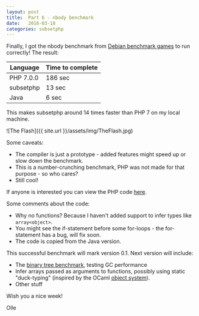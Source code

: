 ```yaml
---
layout: post
title:  Part 6 - nbody benchmark
date:   2016-03-18
categories: subsetphp
---
```


Finally, I got the nbody benchmark from [Debian benchmark games](http://benchmarksgame.alioth.debian.org/u64q/nbody-description.html#nbody) to run correctly! The result:

| Language | Time to complete |
|----------|------------------|
| PHP 7.0.0 | 186 sec |
| subsetphp | 13 sec |
| Java | 6 sec |

This makes subsetphp around 14 times faster than PHP 7 on my local machine.

![The Flash]({{ site.url }}/assets/img/TheFlash.jpg)

Some caveats:

* The compiler is just a prototype - added features might speed up or slow down the benchmark.
* This is a number-crunching benchmark, PHP was not made for that purpose - so who cares?
* Still cool!

If anyone is interested you can view the PHP code [here](https://github.com/olleharstedt/subsetphp/blob/master/benchmarks/nbody.php).

Some comments about the code:

* Why no functions? Because I haven't added support to infer types like `array<object>`.
* You might see the if-statement before some for-loops - the for-statement has a bug, will fix soon.
* The code is copied from the Java version.

This successful benchmark will mark version 0.1. Next version will include:

* The [binary tree benchmark](http://benchmarksgame.alioth.debian.org/u64q/binarytrees-description.html#binarytrees), testing GC performance
* Infer arrays passed as arguments to functions, possibly using static "duck-typing" (inspired by the OCaml [object system](https://realworldocaml.org/v1/en/html/objects.html)).
* Other stuff

Wish you a nice week!

Olle
